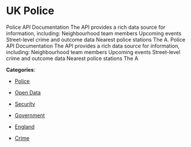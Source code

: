 # UK Police


Police API Documentation The API provides a rich data source for information, including: Neighbourhood team members Upcoming events Street-level crime and outcome data Nearest police stations The A. Police API Documentation The API provides a rich data source for information, including: Neighbourhood team members Upcoming events Street-level crime and outcome data Nearest police stations The A



**Categories**:

- [Police](https://github.com/apis-list/apis-list#police)

- [Open Data](https://github.com/apis-list/apis-list#open-data)

- [Security](https://github.com/apis-list/apis-list#security)

- [Government](https://github.com/apis-list/apis-list#government)

- [England](https://github.com/apis-list/apis-list#england)

- [Crime](https://github.com/apis-list/apis-list#crime)



